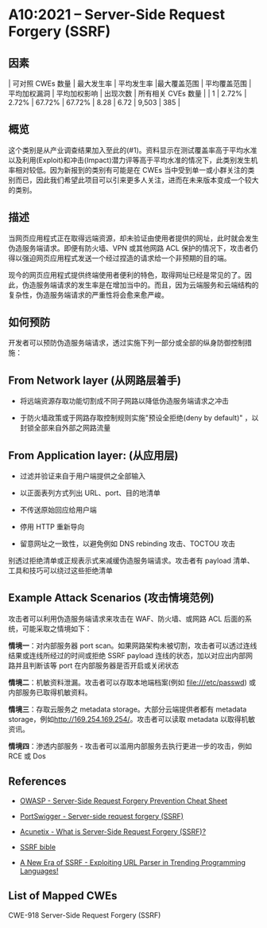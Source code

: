 # A10:2021 – Server-Side Request Forgery (SSRF)

## 因素

| 可对照 CWEs 数量 | 最大发生率 | 平均发生率 |最大覆盖范围 | 平均覆盖范围 | 平均加权漏洞 | 平均加权影响 | 出现次数 | 所有相关 CVEs 数量 |
| 1 | 2.72% | 2.72% | 67.72% | 67.72% | 8.28 | 6.72 | 9,503 | 385 |

## 概览

这个类别是从产业调查结果加入至此的(#1)。资料显示在测试覆盖率高于平均水准以及利用(Exploit)和冲击(Impact)潜力评等高于平均水准的情况下，此类别发生机率相对较低。因为新报到的类别有可能是在 CWEs 当中受到单一或小群关注的类别而已，因此我们希望此项目可以引来更多人关注，进而在未来版本变成一个较大的类别。

## 描述

当网页应用程式正在取得远端资源，却未验证由使用者提供的网址，此时就会发生伪造服务端请求。即便有防火墙、VPN 或其他网路 ACL 保护的情况下，攻击者仍得以强迫网页应用程式发送一个经过捏造的请求给一个非预期的目的端。

现今的网页应用程式提供终端使用者便利的特色，取得网址已经是常见的了。因此，伪造服务端请求的发生率是在增加当中的。而且，因为云端服务和云端结构的复杂性，伪造服务端请求的严重性将会愈来愈严峻。

## 如何预防

开发者可以预防伪造服务端请求，透过实施下列一部分或全部的纵身防御控制措施：

## **From Network layer** (从网路层着手)

- 将远端资源存取功能切割成不同子网路以降低伪造服务端请求之冲击

- 于防火墙政策或于网路存取控制规则实施"预设全拒绝(deny by default)" ，以封锁全部来自外部之网路流量

## **From Application layer:** (从应用层)

- 过滤并验证来自于用户端提供之全部输入

- 以正面表列方式列出 URL、port、目的地清单

- 不传送原始回应给用户端

- 停用 HTTP 重新导向

- 留意网址之一致性，以避免例如 DNS rebinding 攻击、TOCTOU 攻击

别透过拒绝清单或正规表示式来减缓伪造服务端请求。攻击者有 payload 清单、工具和技巧可以绕过这些拒绝清单

## Example Attack Scenarios (攻击情境范例)

攻击者可以利用伪造服务端请求来攻击在 WAF、防火墙、或网路 ACL 后面的系统，可能采取之情境如下：

**情境一**：对内部服务器 port scan。如果网路架构未被切割，攻击者可以透过连线结果或连线所经过的时间或拒绝 SSRF payload 连线的状态，加以对应出内部网路并且判断该等 port 在内部服务器是否开启或关闭状态

**情境二**：机敏资料泄漏。攻击者可以存取本地端档案(例如 <file:///etc/passwd>) 或内部服务已取得机敏资料。

**情境三**：存取云服务之 metadata storage。大部分云端提供者都有 metadata storage，例如<http://169.254.169.254/>。攻击者可以读取 metadata 以取得机敏资讯。

**情境四**：渗透内部服务 - 攻击者可以滥用内部服务去执行更进一步的攻击，例如 RCE 或 Dos

## References

- [OWASP - Server-Side Request Forgery Prevention Cheat
  Sheet](https://cheatsheetseries.owasp.org/cheatsheets/Server_Side_Request_Forgery_Prevention_Cheat_Sheet.html)

- [PortSwigger - Server-side request forgery
  (SSRF)](https://portswigger.net/web-security/ssrf)

- [Acunetix - What is Server-Side Request Forgery
  (SSRF)?](https://www.acunetix.com/blog/articles/server-side-request-forgery-vulnerability/)

- [SSRF
  bible](https://cheatsheetseries.owasp.org/assets/Server_Side_Request_Forgery_Prevention_Cheat_Sheet_SSRF_Bible.pdf)

- [A New Era of SSRF - Exploiting URL Parser in Trending Programming
  Languages!](https://www.blackhat.com/docs/us-17/thursday/us-17-Tsai-A-New-Era-Of-SSRF-Exploiting-URL-Parser-In-Trending-Programming-Languages.pdf)

## List of Mapped CWEs

CWE-918 Server-Side Request Forgery (SSRF)
